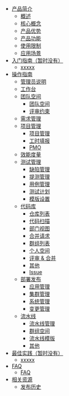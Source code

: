 * [产品简介]()
  * [概述](Introduction/Product-Overview.md)
  * [核心概念](/Introduction/Core-Concepts.md)
  * [产品优势](/Introduction/Benefits.md)
  * [产品功能](/Introduction/Features.md)
  * [使用限制](/Introduction/Restrictions.md)
  * [应用场景](/Introduction/Application-Scenarios.md)
* [入门指南（暂时没有）]()
  * [xxxxx](/Getting-Started/)
* [操作指南]()
  * [管理员说明](/Operation-Guide/admin/admin.md)
  * [工作台](/Operation-Guide/myzone/dashboard.md)
  * [团队空间]()
    * [团队空间](/Operation-Guide/teamspace/space.md)
    * [评审约束](/Operation-Guide/teamspace/space_check.md)
  * [需求管理](/Operation-Guide/demand/demand.md)
  * [项目管理](/Operation-Guide/pmp/pmp.md)
    * [项目管理](/Operation-Guide/pmp/project_management.md)
    * [工时填报](/Operation-Guide/pmp/labor_hour.md)
    * [PMO](/Operation-Guide/pmp/pmo.md)
  * [效能度量](/Operation-Guide/effectiveness_measurement/agile_practices.md)
  * [测试管理](/Operation-Guide/test_management/test_management.md)
    * [缺陷管理](/Operation-Guide/test_manage/bug.md)
    * [提测管理](/Operation-Guide/test_manage/test.md)
    * [用例管理](/Operation-Guide/test_manage/case.md)
    * [测试计划](/Operation-Guide/test_manage/test_plan.md)
    * [模版设置](/Operation-Guide/test_manage/test_setting.md)
  * [代码库]()
    * [仓库列表](/Operation-Guide/coding/repo.md)
    * [代码扫描](/Operation-Guide/coding/code_scan.md)
    * [部门视图](/Operation-Guide/coding/department.md)
    * [合并请求](/Operation-Guide/coding/mr.md)
    * [群组列表](/Operation-Guide/coding/team.md)
    * [个人空间](/Operation-Guide/coding/personal.md)
    * [评审 & 合并](/Operation-Guide/coding/review.md)
    * [其他](/Operation-Guide/coding/others.md)
    * [Issue](/Operation-Guide/coding/issue.md)
  * [部署发布](/Operation-Guide/deploy/deploy.md)
    * [应用管理](/Operation-Guide/deploy/app.md)
    * [集群管理](/Operation-Guide/deploy/clusters.md)
    * [系统管理](/Operation-Guide/deploy/system.md)
    * [变更管理](/Operation-Guide/deploy/process.md)
  * [流水线]()
    * [流水线管理](/Operation-Guide/pipeline/pipeline.md)
    * [群组空间](/Operation-Guide/pipeline/pipeline_team.md)
    * [流水线模版](/Operation-Guide/pipeline/pipeline_template.md)
    * [其他](/Operation-Guide/pipeline/pipeline_others.md)
* [最佳实践（暂时没有）]()
  * [xxxxx](/Best-Practices/)
* [FAQ]()
  * [FAQ](/FAQ/FAQ.md)
* [相关资源]()
  * [发布历史](/Related-Resources/Document-History.md)

